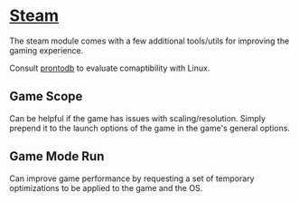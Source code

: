 # [Steam](/modules/nixos/steam.nix)

The steam module comes with a few additional tools/utils for improving the
gaming experience.

Consult [prontodb](https://www.protondb.com/) to evaluate comaptibility with
Linux.

## Game Scope

Can be helpful if the game has issues with scaling/resolution. Simply prepend
it to the launch options of the game in the game's general options.

## Game Mode Run

Can improve game performance by requesting a set of temporary optimizations to
be applied to the game and the OS.


